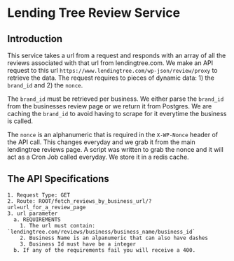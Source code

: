 # Lending Tree Review Service <br />

## Introduction <br />
This service takes a url from a request and responds with an array of all the reviews associated with that url from lendingtree.com. We make an API request to this url `https://www.lendingtree.com/wp-json/review/proxy` to retrieve the data. The request requires to pieces of dynamic data: 1) the `brand_id` and 2) the `nonce`. 

The `brand_id` must be retrieved per business. We either parse the `brand_id` from the businesses review page or we return it from Postgres. We are caching the `brand_id` to avoid having to scrape for it everytime the business is called.

The `nonce` is an alphanumeric that is required in the `X-WP-Nonce` header of the API call. This changes everyday and we grab it from the main lendingtree reviews page. A script was written to grab the nonce and it will act as a Cron Job called everyday. We store it in a redis cache.

## The API Specifications<br />
    1. Request Type: GET
    2. Route: ROOT/fetch_reviews_by_business_url/?url=url_for_a_review_page
    3. url parameter
      a. REQUIREMENTS
        1. The url must contain: `lendingtree.com/reviews/business/business_name/business_id`
        2. Business Name is an alpanumeric that can also have dashes
        3. Business Id must have be a integer
      b. If any of the requirements fail you will receive a 400.